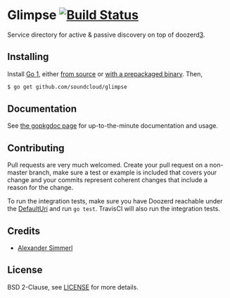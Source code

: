 # Glimpse [![Build Status][1]][2]

Service directory for active & passive discovery on top of doozerd[3].

[1]: https://secure.travis-ci.org/soundcloud/glimpse.png
[2]: http://travis-ci.org/soundcloud/glimpse
[3]: https://github.com/ha/doozerd

## Installing

Install [Go 1][4], either [from source][5] or [with a prepackaged binary][6].
Then,

```bash
$ go get github.com/soundcloud/glimpse
```

[4]: http://golang.org
[5]: http://golang.org/doc/install/source
[6]: http://golang.org/doc/install

## Documentation

See [the gopkgdoc page](http://gopkgdoc.appspot.com/github.com/soundcloud/glimpse) for up-to-the-minute documentation and usage.

## Contributing

Pull requests are very much welcomed.  Create your pull request on a non-master branch, make sure a test or example is included that covers your change and your commits represent coherent changes that include a reason for the change.

To run the integration tests, make sure you have Doozerd reachable under the [DefaultUri][7] and run `go test`. TravisCI will also run the integration tests.

[7]: https://github.com/soundcloud/glimpse/blob/master/glimpse.go#L11

## Credits

* [Alexander Simmerl][8]

[8]: https://github.com/xla

## License

BSD 2-Clause, see [LICENSE][9] for more details.

[9]: https://github.com/soundcloud/glimpse/blob/master/LICENSE
